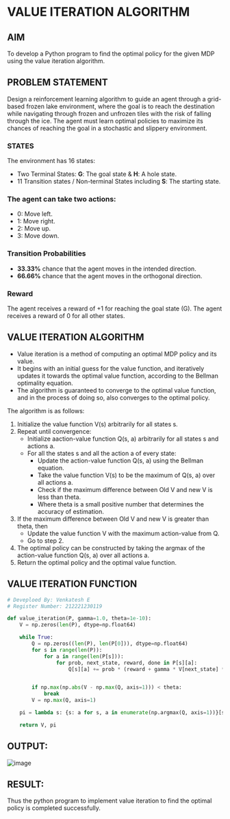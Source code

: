 # VALUE ITERATION ALGORITHM

## AIM

To develop a Python program to find the optimal policy for the given MDP using the value iteration algorithm.

## PROBLEM STATEMENT

Design a reinforcement learning algorithm to guide an agent through a grid-based frozen lake environment, where the goal is to reach the destination while navigating through frozen and unfrozen tiles with the risk of falling through the ice. The agent must learn optimal policies to maximize its chances of reaching the goal in a stochastic and slippery environment.

### STATES

The environment has 16 states:

- Two Terminal States: **G**: The goal state & **H**: A hole state.
- 11 Transition states / Non-terminal States including **S**: The starting state.

### The agent can take two actions:

- 0: Move left.
- 1: Move right.
- 2: Move up.
- 3: Move down.

### Transition Probabilities

- **33.33%** chance that the agent moves in the intended direction.
- **66.66%** chance that the agent moves in the orthogonal direction.

### Reward

The agent receives a reward of +1 for reaching the goal state (G). The agent receives a reward of 0 for all other states.

## VALUE ITERATION ALGORITHM

- Value iteration is a method of computing an optimal MDP policy and its value.
- It begins with an initial guess for the value function, and iteratively updates it towards the optimal value function, according to the Bellman optimality equation.
- The algorithm is guaranteed to converge to the optimal value function, and in the process of doing so, also converges to the optimal policy.

The algorithm is as follows:

1. Initialize the value function V(s) arbitrarily for all states s.
2. Repeat until convergence:
   - Initialize aaction-value function Q(s, a) arbitrarily for all states s and actions a.
   - For all the states s and all the action a of every state:
     - Update the action-value function Q(s, a) using the Bellman equation.
     - Take the value function V(s) to be the maximum of Q(s, a) over all actions a.
     - Check if the maximum difference between Old V and new V is less than theta.
     - Where theta is a small positive number that determines the accuracy of estimation.
3. If the maximum difference between Old V and new V is greater than theta, then
   - Update the value function V with the maximum action-value from Q.
   - Go to step 2.
4. The optimal policy can be constructed by taking the argmax of the action-value function Q(s, a) over all actions a.
5. Return the optimal policy and the optimal value function.

## VALUE ITERATION FUNCTION

```py
# Deveploed By: Venkatesh E
# Register Number: 212221230119
```
```py
def value_iteration(P, gamma=1.0, theta=1e-10):
    V = np.zeros(len(P), dtype=np.float64)

    while True:
        Q = np.zeros((len(P), len(P[0])), dtype=np.float64)
        for s in range(len(P)):
            for a in range(len(P[s])):
                for prob, next_state, reward, done in P[s][a]:
                    Q[s][a] += prob * (reward + gamma * V[next_state] * (not done))


        if np.max(np.abs(V - np.max(Q, axis=1))) < theta:
            break
        V = np.max(Q, axis=1)

    pi = lambda s: {s: a for s, a in enumerate(np.argmax(Q, axis=1))}[s]

    return V, pi
```

## OUTPUT:
![image](https://github.com/Venkatigi/rl-value-iteration/assets/94154252/6e0dc910-de26-4b3a-a672-ffa466aaf947)


## RESULT:

Thus the python program to implement value iteration to find the optimal policy is completed successfully.

